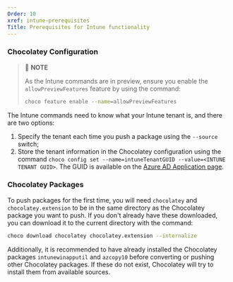 ```yaml
---
Order: 10
xref: intune-prerequisites
Title: Prerequisites for Intune functionality
---
```


<?! Include "../../../shared/intune-note.txt" /?>

### Chocolatey Configuration

> :memo: **NOTE**
>
> As the Intune commands are in preview, ensure you enable the `allowPreviewFeatures` feature by using the command:
>
> ~~~sh
> choco feature enable --name=allowPreviewFeatures
> ~~~

The Intune commands need to know what your Intune tenant is, and there are two options:

1. Specify the tenant each time you push a package using the `--source` switch;
2. Store the tenant information in the Chocolatey configuration using the command `choco config set --name=intuneTenantGUID --value=<INTUNE TENANT GUID>`. The GUID is available on the [Azure AD Application page](https://aad.portal.azure.com/).

### Chocolatey Packages

To push packages for the first time, you will need `chocolatey` and `chocolatey.extension` to be in the same directory as the Chocolatey package you want to push. If you don't already have these downloaded, you can download it to the current directory with the command:

~~~sh
choco download chocolatey chocolatey.extension --internalize
~~~

Additionally, it is recommended to have already installed the Chocolatey packages `intunewinapputil` and `azcopy10` before converting or pushing other Chocolatey packages. If these do not exist, Chocolatey will try to install them from available sources.
